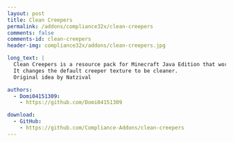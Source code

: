 ```yaml
---
layout: post
title: Clean Creepers
permalink: /addons/compliance32x/clean-creepers
comments: false
comments-id: clean-creepers
header-img: compliance32x/addons/clean-creepers.jpg

long_text: |
  Clean Creepers is a resource pack for Minecraft Java Edition that works as an add-on for Compliance 32x.
  It changes the default creeper texture to be cleaner.
  Original idea by Natzival

authors:
  - Domi04151309:
    - https://github.com/Domi04151309

download:
  - GitHub:
    - https://github.com/Compliance-Addons/clean-creepers
---
```

